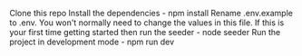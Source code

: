 Clone this repo
Install the dependencies - npm install
Rename .env.example to .env. You won't normally need to change the values in this file.
If this is your first time getting started then run the seeder - node seeder
Run the project in development mode - npm run dev